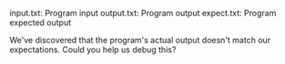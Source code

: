 input.txt: Program input
output.txt: Program output
expect.txt: Program expected output

We've discovered that the program's actual output doesn't match our expectations. Could you help us debug this?
